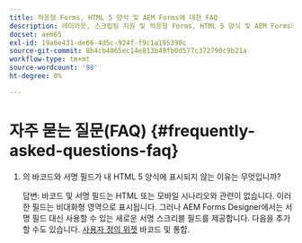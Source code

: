 ```yaml
---
title: 적응형 Forms, HTML 5 양식 및 AEM Forms에 대한 FAQ
description: 레이아웃, 스크립팅 지원 및 적응형 Forms, HTML 5 양식 및 AEM Forms의 범위에 대한 FAQ.
docset: aem65
exl-id: 19a6e431-de66-4d5c-924f-f9c1a195390c
source-git-commit: 8b4cb4065ec14e813b49fb0d577c372790c9b21a
workflow-type: tm+mt
source-wordcount: '98'
ht-degree: 0%

---
```


# 자주 묻는 질문(FAQ) {#frequently-asked-questions-faq}

1. 의 바코드와 서명 필드가 내 HTML 5 양식에 표시되지 않는 이유는 무엇입니까?

   답변: 바코드 및 서명 필드는 HTML 또는 모바일 시나리오와 관련이 없습니다. 이러한 필드는 비대화형 영역으로 표시됩니다. 그러나 AEM Forms Designer에서는 서명 필드 대신 사용할 수 있는 새로운 서명 스크리블 필드를 제공합니다. 다음을 추가할 수도 있습니다. [사용자 정의 위젯](../../forms/using/custom-widgets.md) 바코드 및 통합.
